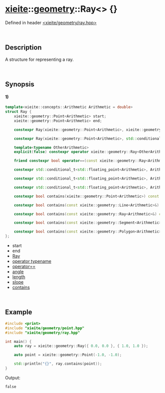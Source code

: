 # [xieite](../../xieite.md)\:\:[geometry](../../geometry.md)\:\:Ray\<\> \{\}
Defined in header [<xieite/geometry/ray.hpp>](../../../include/xieite/geometry/ray.hpp)

&nbsp;

## Description
A structure for representing a ray.

&nbsp;

## Synopsis
#### 1)
```cpp
template<xieite::concepts::Arithmetic Arithmetic = double>
struct Ray {
    xieite::geometry::Point<Arithmetic> start;
    xieite::geometry::Point<Arithmetic> end;

    constexpr Ray(xieite::geometry::Point<Arithmetic>, xieite::geometry::Point<Arithmetic>) noexcept;

    constexpr Ray(xieite::geometry::Point<Arithmetic>, std::conditional_t<std::floating_point<Arithmetic>, Arithmetic, double>) noexcept;

    template<typename OtherArithmetic>
    explicit(false) constexpr operator xieite::geometry::Ray<OtherArithmetic>() const noexcept;

    friend constexpr bool operator==(const xieite::geometry::Ray<Arithmetic>&, const xieite::geometry::Ray<Arithmetic>&) noexcept;

    constexpr std::conditional_t<std::floating_point<Arithmetic>, Arithmetic, double> angle() const noexcept;

    constexpr std::conditional_t<std::floating_point<Arithmetic>, Arithmetic, double> length() const noexcept;

    constexpr std::conditional_t<std::floating_point<Arithmetic>, Arithmetic, double> slope() const noexcept;

    constexpr bool contains(xieite::geometry::Point<Arithmetic>) const noexcept;

    constexpr bool contains(const xieite::geometry::Line<Arithmetic>&) const noexcept;

    constexpr bool contains(const xieite::geometry::Ray<Arithmetic>&) const noexcept;

    constexpr bool contains(const xieite::geometry::Segment<Arithmetic>&) const noexcept;

    constexpr bool contains(const xieite::geometry::Polygon<Arithmetic>&) const noexcept;
};
```
- start
- end
- [Ray](./structures/ray/1/operators/constructor.md)
- [operator typename](./structures/ray/1/operators/cast.md)
- [operator==](./structures/ray/1/operators/equal.md)
- [angle](./structures/ray/1/angle.md)
- [length](./structures/ray/1/length.md)
- [slope](./structures/ray/1/slope.md)
- [contains](./structures/ray/1/contains.md)

&nbsp;

## Example
```cpp
#include <print>
#include "xieite/geometry/point.hpp"
#include "xieite/geometry/ray.hpp"

int main() {
    auto ray = xieite::geometry::Ray({ 0.0, 0.0 }, { 1.0, 1.0 });

    auto point = xieite::geometry::Point(-1.0, -1.0);

    std::println("{}", ray.contains(point));
}
```
Output:
```
false
```
